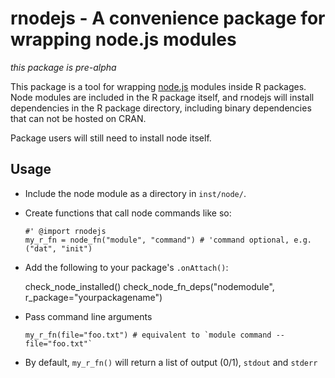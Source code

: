 # rnodejs - A convenience package for wrapping node.js modules

*this package is pre-alpha*

This package is a tool for wrapping [node.js](http://nodejs.org/) modules inside R packages.  Node
modules are included in the R package itself, and rnodejs will install dependencies in the R package
directory, including binary dependencies that can not be hosted on CRAN.

Package users will still need to install node itself.

## Usage

-   Include the node module as a directory in `inst/node/`.
-   Create functions that call node commands like so:

        #' @import rnodejs
        my_r_fn = node_fn("module", "command") # 'command optional, e.g. ("dat", "init")

-    Add the following to your package's `.onAttach()`:

        check_node_installed()
        check_node_fn_deps("nodemodule", r_package="yourpackagename")

-   Pass command line arguments

        my_r_fn(file="foo.txt") # equivalent to `module command --file="foo.txt"`

-   By default, `my_r_fn()` will return a list of output (0/1), `stdout` and `stderr`


